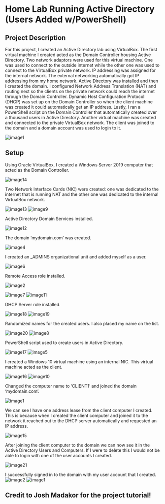 # Home Lab Running Active Directory (Users Added w/PowerShell)


## Project Description
For this project, I created an Active Directory lab using VirtualBox. The first virtual machine I created acted as the Domain Controller housing Active Directory. Two network adaptors were used for this virtual machine. One was used to connect to the outside internet while the other one was used to connect to the VirtualBox private network. IP addressing was assigned for the internal network. The external networking automatically got IP addressing from my home network. Active Directory was installed and then I created the domain. I configured Network Address Translation (NAT) and routing next so the clients on the private network could reach the internet through the Domain Controller. Dynamic Host Configuration Protocol (DHCP) was set up on the Domain Controller so when the client machine was created it could automatically get an IP address. Lastly, I ran a PowerShell script on the Domain Controller that automatically created over a thousand users in Active Directory. Another virtual machine was created and connected to the private VirtualBox network. The client was joined to the domain and a domain account was used to login to it.   

![image1](https://github.com/markach151/HomeLabActiveDirectory/assets/84886088/ff7ef5e2-d050-4543-ba0a-0496b2e836ee)


## Setup 

Using Oracle VirtualBox, I created a Windows Server 2019 computer that acted as the Domain Controller.

![image14](https://github.com/markach151/HomeLabActiveDirectory/assets/84886088/35fbd29a-9bd3-47cb-bdd1-e18433ce59eb)

Two Network Interface Cards (NIC) were created: one was dedicated to the internet that is running NAT and the other one was dedicated to the internal VirtualBox network.

![image13](https://github.com/markach151/HomeLabActiveDirectory/assets/84886088/dc231875-d559-4035-818b-a7d068566bec) ![image9](https://github.com/markach151/HomeLabActiveDirectory/assets/84886088/d4e91276-26b2-4e7a-8c88-6fa5ccb3b6da)

Active Directory Domain Services installed.

![image12](https://github.com/markach151/HomeLabActiveDirectory/assets/84886088/35400c87-4fd5-4d25-8d9e-07e21d287979)

The domain ‘mydomain.com’ was created.

![image4](https://github.com/markach151/HomeLabActiveDirectory/assets/84886088/5c92d67d-f684-4d87-96cb-1cf044bcc374)

I created an _ADMINS organizational unit and added myself as a user.

![image6](https://github.com/markach151/HomeLabActiveDirectory/assets/84886088/b291cd23-5ea0-46d3-8b92-0c1c08f7f4ba)

Remote Access role installed.

![image2](https://github.com/markach151/HomeLabActiveDirectory/assets/84886088/66fa0f89-ab9e-4002-87dd-496e3bec4009)

![image7](https://github.com/markach151/HomeLabActiveDirectory/assets/84886088/9211d685-096a-4ac4-bc9c-08b6931d4637) ![image11](https://github.com/markach151/HomeLabActiveDirectory/assets/84886088/61aadf5f-18a9-4795-8991-4b26c9588dee)

DHCP Server role installed.

![image18](https://github.com/markach151/HomeLabActiveDirectory/assets/84886088/2e9635a7-faff-4aef-a4dc-c350de4667f4) ![image19](https://github.com/markach151/HomeLabActiveDirectory/assets/84886088/1d81c286-20b4-470d-a2df-1d014cddd2e9) 

Randomized names for the created users. I also placed my name on the list.

![image20](https://github.com/markach151/HomeLabActiveDirectory/assets/84886088/5b326011-fbee-4062-85bd-07d07cc499bc) ![image8](https://github.com/markach151/HomeLabActiveDirectory/assets/84886088/c7861ccd-86f7-4923-b496-57eb245d422a)

PowerShell script used to create users in Active Directory. 

![image17](https://github.com/markach151/HomeLabActiveDirectory/assets/84886088/1aed81d5-0f39-426a-90d9-b360a8d907b9)
![image5](https://github.com/markach151/HomeLabActiveDirectory/assets/84886088/5989ca1b-1bd2-4897-8de2-ac023b2e52ad)

I created a Windows 10 virtual machine using an internal NIC. This virtual machine acted as the client. 

![image16](https://github.com/markach151/HomeLabActiveDirectory/assets/84886088/c9bfc80a-3161-4044-97b4-52bc69e14cd2)
![image10](https://github.com/markach151/HomeLabActiveDirectory/assets/84886088/a0550521-b114-45df-8618-a39e25e9c9c9)

Changed the computer name to ‘CLIENT1’ and joined the domain ‘mydomain.com’.

![image1](https://github.com/markach151/HomeLabActiveDirectory/assets/84886088/434ff631-ec95-4239-b83c-1799a9b65f7d)

We can see I have one address lease from the client computer I created. This is because when I created the client computer and joined it to the network it reached out to the DHCP server automatically and requested an IP address.     

![image15](https://github.com/markach151/HomeLabActiveDirectory/assets/84886088/dd22c0f3-0edc-4584-91bb-aa571c821f11)

After joining the client computer to the domain we can now see it in the Active Directory Users and Computers. If I were to delete this I would not be able to login with one of the user accounts I created.

![image21](https://github.com/markach151/HomeLabActiveDirectory/assets/84886088/55798a50-0c22-4692-ba5f-f70c59953a40)

I successfully signed in to the domain with my user account that I created.  
![image2](https://github.com/markach151/HomeLabActiveDirectory/assets/84886088/f88a63d4-0689-45d1-bc31-a95c367065a9) ![image1](https://github.com/markach151/HomeLabActiveDirectory/assets/84886088/23f88a79-19e0-4783-a965-ac1c57dfa3f5) 
 


## Credit to Josh Madakor for the project tutorial!
